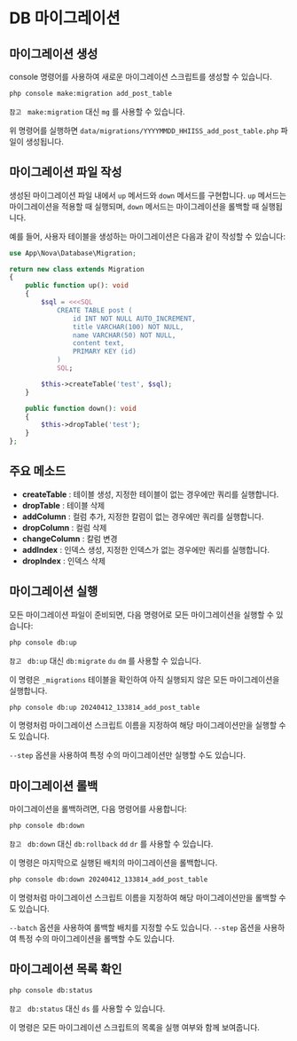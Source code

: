 # DB 마이그레이션

## 마이그레이션 생성

console 명령어를 사용하여 새로운 마이그레이션 스크립트를 생성할 수 있습니다.

```bash
php console make:migration add_post_table
```

`참고 ` `make:migration` 대신 `mg` 를 사용할 수 있습니다.

위 명령어를 실행하면 `data/migrations/YYYYMMDD_HHIISS_add_post_table.php` 파일이 생성됩니다.


## 마이그레이션 파일 작성

생성된 마이그레이션 파일 내에서 `up` 메서드와 `down` 메서드를 구현합니다. `up` 메서드는 마이그레이션을 적용할 때 실행되며, `down` 메서드는 마이그레이션을 롤백할 때 실행됩니다.

예를 들어, 사용자 테이블을 생성하는 마이그레이션은 다음과 같이 작성할 수 있습니다:

```php
use App\Nova\Database\Migration;

return new class extends Migration
{
    public function up(): void
    {
        $sql = <<<SQL
            CREATE TABLE post (
                id INT NOT NULL AUTO_INCREMENT,
                title VARCHAR(100) NOT NULL,
                name VARCHAR(50) NOT NULL,
                content text,
                PRIMARY KEY (id)
            )
            SQL;

        $this->createTable('test', $sql);
    }

    public function down(): void
    {
        $this->dropTable('test');
    }
};
```

## 주요 메소드

- **createTable** : 테이블 생성, 지정한 테이블이 없는 경우에만 쿼리를 실행합니다.
- **dropTable** : 테이블 삭제
- **addColumn** : 컬럼 추가, 지정한 칼럼이 없는 경우에만 쿼리를 실행합니다.
- **dropColumn** : 컬럼 삭제
- **changeColumn** : 칼럼 변경
- **addIndex** : 인덱스 생성, 지정한 인덱스가 없는 경우에만 쿼리를 실행합니다.
- **dropIndex** : 인덱스 삭제

## 마이그레이션 실행

모든 마이그레이션 파일이 준비되면, 다음 명령어로 모든 마이그레이션을 실행할 수 있습니다:

```bash
php console db:up
```

`참고 ` `db:up` 대신 `db:migrate` `du` `dm` 를 사용할 수 있습니다.

이 명령은 `_migrations` 테이블을 확인하여 아직 실행되지 않은 모든 마이그레이션을 실행합니다.


```bash
php console db:up 20240412_133814_add_post_table 
```

이 명령처럼 마이그레이션 스크립트 이름을 지정하여 해당 마이그레이션만을 실행할 수도 있습니다.

`--step` 옵션을 사용하여 특정 수의 마이그레이션만 실행할 수도 있습니다.

## 마이그레이션 롤백

마이그레이션을 롤백하려면, 다음 명령어를 사용합니다:

```bash
php console db:down 
```

`참고 ` `db:down` 대신 `db:rollback` `dd` `dr` 를 사용할 수 있습니다.

이 명령은 마지막으로 실행된 배치의 마이그레이션을 롤백합니다.


```bash
php console db:down 20240412_133814_add_post_table 
```

이 명령처럼 마이그레이션 스크립트 이름을 지정하여 해당 마이그레이션만을 롤백할 수도 있습니다.

`--batch` 옵션을 사용하여 롤백할 배치를 지정할 수도 있습니다.
`--step` 옵션을 사용하여 특정 수의 마이그레이션을 롤백할 수도 있습니다.


## 마이그레이션 목록 확인

```bash
php console db:status
```
`참고 ` `db:status` 대신 `ds` 를 사용할 수 있습니다.

이 명령은 모든 마이그레이션 스크립트의 목록을 실행 여부와 함께 보여줍니다. 
